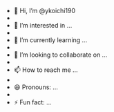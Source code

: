 - 👋 Hi, I’m @ykoichi190
- 
- 👀 I’m interested in ...
- 
- 🌱 I’m currently learning ...
- 
- 💞️ I’m looking to collaborate on ...
- 
- 📫 How to reach me ...
- 
- 😄 Pronouns: ...
- 
- ⚡ Fun fact: ...

<!---
ykoichi190/ykoichi190 is a ✨ special ✨ repository because its `README.md` (this file) appears on your GitHub profile.
You can click the Preview link to take a look at your changes.
--->
